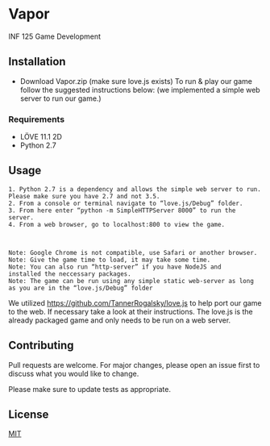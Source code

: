 # Vapor
INF 125 Game Development

## Installation
* Download Vapor.zip (make sure love.js exists)
To run & play our game follow the suggested instructions below: (we implemented a simple web server to run our game.)

### Requirements
* LÖVE 11.1 2D 
* Python 2.7 

## Usage
	1. Python 2.7 is a dependency and allows the simple web server to run. Please make sure you have 2.7 and not 3.5. 
	2. From a console or terminal navigate to “love.js/Debug” folder. 
	3. From here enter “python -m SimpleHTTPServer 8000” to run the server. 
	4. From a web browser, go to localhost:800 to view the game. 
	


	Note: Google Chrome is not compatible, use Safari or another browser.
	Note: Give the game time to load, it may take some time. 
	Note: You can also run “http-server” if you have NodeJS and 	installed the neccessary packages. 
	Note: The game can be run using any simple static web-server as long 	as you are in the “love.js/Debug” folder

We utilized https://github.com/TannerRogalsky/love.js to help port our game to the web. If necessary take a look at their 
instructions. 
The love.js is the already packaged game and only needs to be run on a web server. 

## Contributing
Pull requests are welcome. For major changes, please open an issue first to discuss what you would like to change.

Please make sure to update tests as appropriate.

## License
[MIT](https://choosealicense.com/licenses/mit/)
